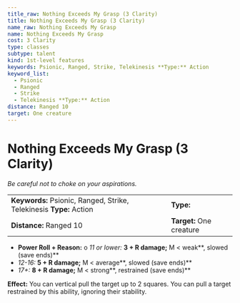 ```yaml
---
title_raw: Nothing Exceeds My Grasp (3 Clarity)
title: Nothing Exceeds My Grasp (3 Clarity)
name_raw: Nothing Exceeds My Grasp
name: Nothing Exceeds My Grasp
cost: 3 Clarity
type: classes
subtype: talent
kind: 1st-level features
keywords: Psionic, Ranged, Strike, Telekinesis **Type:** Action
keyword_list:
  - Psionic
  - Ranged
  - Strike
  - Telekinesis **Type:** Action
distance: Ranged 10
target: One creature
---
```


# Nothing Exceeds My Grasp (3 Clarity)

*Be careful not to choke on your aspirations.*

|                                                                     |                          |
| :------------------------------------------------------------------ | :----------------------- |
| **Keywords:** Psionic, Ranged, Strike, Telekinesis **Type:** Action | **Type:**                |
| **Distance:** Ranged 10                                             | **Target:** One creature |

- **Power Roll + Reason:** o *11 or lower:* **3 + R damage;** M \< weak\*\*, slowed (save ends)\*\*
- *12-16:* **5 + R damage;** M \< average\*\*, slowed (save ends)\*\*
- *17+:* **8 + R damage;** M \< strong\*\*, restrained (save ends)\*\*

**Effect:** You can vertical pull the target up to 2 squares. You can pull a target restrained by this ability, ignoring their stability.
